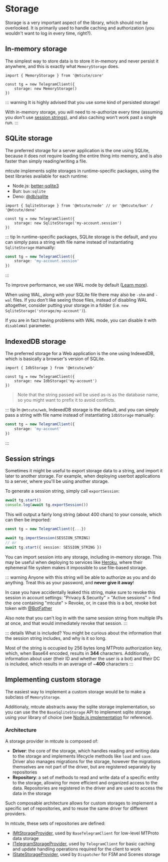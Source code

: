 # Storage

Storage is a very important aspect of the library,
which should not be overlooked. It is primarily used to
handle caching and authorization (you wouldn't want to
log in every time, right?).

## In-memory storage

The simplest way to store data is to store it in-memory
and never persist it anywhere, and this is exactly
what `MemoryStorage` does.

```ts{4}
import { MemoryStorage } from '@mtcute/core'

const tg = new TelegramClient({
    storage: new MemoryStorage()
})
```

::: warning
It is highly advised that you use some kind of persisted storage!

With in-memory storage, you will need to re-authorize every time
(assuming you don't use [session strings](#session-strings)),
and also caching won't work past a single run.
:::

## SQLite storage

The preferred storage for a server application is the one using SQLite,
because it does not require loading the entire thing into memory, and
is also faster than simply reading/writing a file.

mtcute implements sqlite storages in runtime-specific packages,
using the best libraries available for each runtime:
 - Node.js: [better-sqlite3](https://www.npmjs.com/package/better-sqlite3)
 - Bun: `bun:sqlite`
 - Deno: [@db/sqlite](https://jsr.io/@db/sqlite)

```ts{4}
import { SqliteStorage } from '@mtcute/node' // or '@mtcute/bun' / '@mtcute/deno'

const tg = new TelegramClient({
    storage: new SqliteStorage('my-account.session')
})
```

::: tip
In runtime-specific packages, SQLite storage is the default,
and you can simply pass a string with file name instead
of instantiating `SqliteStorage` manually:

```ts
const tg = new TelegramClient({
    storage: 'my-account.session'
})
```
:::

To improve performance, we use WAL mode by default ([Learn more](https://github.com/JoshuaWise/better-sqlite3/blob/master/docs/performance.md)).

When using WAL, along with your SQLite file there may also
be `-shm` and `-wal` files. If you don't like seeing those files,
instead of disabling WAL altogether, consider putting your storage in a folder
(i.e. `new SqliteStorage('storage/my-account')`).

If you are in fact having problems with WAL mode, you can disable it
with `disableWal` parameter.


## IndexedDB storage

The preferred storage for a Web application is the one using IndexedDB,
which is basically a browser's version of SQLite.

```ts{4}
import { IdbStorage } from '@mtcute/web'

const tg = new TelegramClient({
    storage: new IdbStorage('my-account')
})
```

> Note that the string passed will be used as-is as the database name,
> so you might want to prefix it to avoid conflicts.

::: tip
In `@mtcute/web`, IndexedDB storage is the default,
and you can simply pass a string with file name instead
of instantiating `IdbStorage` manually:

```ts
const tg = new TelegramClient({
    storage: 'my-account'
})
```
:::


## Session strings

Sometimes it might be useful to export storage data to a string, and
import it later to another storage. For example, when deploying userbot
applications to a server, where you'll be using another storage.

To generate a session string, simply call `exportSession`:

```ts
await tg.start()
console.log(await tg.exportSession())
```

This will output a fairly long string (about 400 chars) to your console,
which can then be imported:

```ts
const tg = new TelegramClient({...})

await tg.importSession(SESSION_STRING)
// or
await tg.start({ session: SESSION_STRING })
```

You can import session into any storage, including in-memory storage.
This may be useful when deploying to services like [Heroku](https://www.heroku.com),
where their ephemeral file system makes it impossible to use file-based storage.

::: warning
Anyone with this string will be able to authorize as you and do anything.
Treat this as your password, and **never give it away**!

In case you have accidentally leaked this string, make sure to revoke
this session in account settings: "Privacy & Security" > "Active sessions" >
find the one containing "mtcute" > Revoke, or, in case this is a bot,
revoke bot token with [@BotFather](https://t.me/botfather)

Also note that you can't log in with the same session
string from multiple IPs at once, and that would immediately
revoke that session.
:::

::: details What is included?
You might be curious about the information that the session
string includes, and why is it so long.

Most of the string is occupied by 256 bytes long
MTProto authorization key, which, when Base64 encoded,
results in **344** characters. Additionally, information
about user (their ID and whether the user is a bot) and their DC
is included, which results in an average of ~**400** characters
:::

## Implementing custom storage

The easiest way to implement a custom storage would be to make a subclass of `MemoryStorage`.

Additionaly, mtcute abstracts away the sqlite storage implementation, so you can use the the `BaseSqliteStorage` API to implement sqlite storage using your library of choice (see [Node.js implementation](https://github.com/mtcute/mtcute/tree/master/packages/node/src/sqlite) for reference).

### Architecture

A storage provider in mtcute is composed of:
- **Driver**: the core of the storage, which handles reading and writing data to the storage and implements
  lifecycle methods like `load` and `save`. Driver also manages migrations for the storage, however the migrations 
  themselves are not part of the driver, but are registered separately by repositories
- **Repository**: a set of methods to read and write data of a specific entity to the storage, allowing for
  more efficient and organized access to the data. Repositories are registered in the driver and are used to
  access the data in the storage

Such composable architecture allows for custom storages to implement a specific set of repositories, and to reuse the same driver for different providers.

In mtcute, these sets of repositories are defined:
- [IMtStorageProvider](https://ref.mtcute.dev/types/_mtcute_core.index.IMtStorageProvider), used by `BaseTelegramClient` for low-level
  MTProto data storage
- [ITelegramStorageProvider](https://ref.mtcute.dev/interfaces/_mtcute_core.index.ITelegramStorageProvider), used by `TelegramClient` for basic caching
  and update handling operations required for the client to work
- [IStateStorageProvider](https://ref.mtcute.dev/types/_mtcute_dispatcher.IStateStorageProvider), used by `Dispatcher` for FSM and Scenes storage
